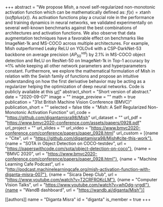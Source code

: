 +++
abstract = "We propose $Mish$, a novel self-regularized non-monotonic activation function which can be mathematically defined as: $f(x)=x\tanh(softplus(x))$. As activation functions play a crucial role in the performance and training dynamics in neural networks, we validated experimentally on several well-known benchmarks against the best combinations of architectures and activation functions. We also observe that data augmentation techniques have a favorable effect on benchmarks like ImageNet-1k and MS-COCO across multiple architectures. For example, Mish outperformed Leaky ReLU on YOLOv4 with a CSP-DarkNet-53 backbone on average precision (${AP}^{val}_{50}$) by 2.1% in MS-COCO object detection and ReLU on ResNet-50 on ImageNet-1k in Top-1 accuracy by ≈1% while keeping all other network parameters and hyperparameters constant. Furthermore, we explore the mathematical formulation of Mish in relation with the Swish family of functions and propose an intuitive understanding on how the first derivative behavior may be acting as a regularizer helping the optimization of deep neural networks. Code is publicly available at this [url](https://github.com/digantamisra98/Mish)"
abstract_short = "Short version of abstract."
date = "2020-09-07"
image = ""
image_preview = ""
math = true
publication = "31st British Machine Vision Conference (BMVC)"
publication_short = ""
selected = false
title = "Mish: A Self Regularized Non-Monotonic Activation Function"
url_code = "https://github.com/digantamisra98/Mish"
url_dataset = ""
url_pdf = "https://www.bmvc2020-conference.com/assets/papers/0928.pdf"
url_project = ""
url_slides = ""
url_video = "https://www.bmvc2020-conference.com/conference/papers/paper_0928.html"
url_custom = [{name = "Cite", url = "https://github.com/digantamisra98/Mish#cite-this-work"}, {name = "SOTA in Object Detection on COCO-testdev", url = "https://paperswithcode.com/sota/object-detection-on-coco"}, {name = "BMVC 2020", url = "https://www.bmvc2020-conference.com/conference/papers/paper_0928.html"}, {name = "Machine Learning Cafe Podcast", url = "http://podcast.machinelearningcafe.org/mish-activation-function-with-diganta-misra-007"}, {name = "Sicara Deep Club", url = "https://www.youtube.com/watch?v=T2CRFROKcLM"}, {name = "Computer Vision Talks", url = "https://www.youtube.com/watch?v=whOdg-yrgdI"},{name = "WandB dashboard", url = "https://wandb.ai/diganta/Mish"}]

[[authors]]
    name = "Diganta Misra"
    id = "diganta"
    is_member = true
+++

